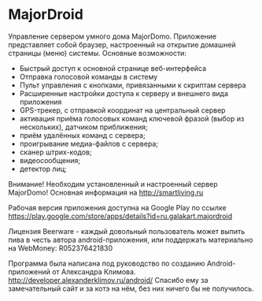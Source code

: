 MajorDroid
==========

Управление сервером умного дома MajorDomo. Приложение представляет собой браузер, настроенный на открытие домашней страницы (меню) системы. Основные возможности:
- Быстрый доступ к основной странице веб-интерфейса
- Отправка голосовой команды в систему 
- Пульт управления с кнопками, привязанными к скриптам сервера
- Расширенные настройки доступа к серверу и внешнего вида приложения
- GPS-трекер, с отправкой координат на центральный сервер
- активация приёма голосовых команд ключевой фразой (выбор из нескольких), датчиком приближения;
- приём удалённых команд с сервера;
- проигрывание медиа-файлов с сервера;
- сканер штрих-кодов;
- видеосообщения;
- детектор лиц;

Внимание! Необходим установленный и настроенный сервер MajorDomo!
Основная информация на http://smartliving.ru

Рабочая версия приложения доступна на Google Play по ссылке https://play.google.com/store/apps/details?id=ru.galakart.majordroid

Лицензия Beerware - каждый довольный пользователь может выпить пива в честь автора android-приложения, или поддержать материально на WebMoney: R052376421830

Программа была написана под руководство по созданию Android-приложений от Александра Климова. 
http://developer.alexanderklimov.ru/android/ 
Спасибо ему за замечательный сайт и за котэ на нём, без них ничего бы не получилось.
